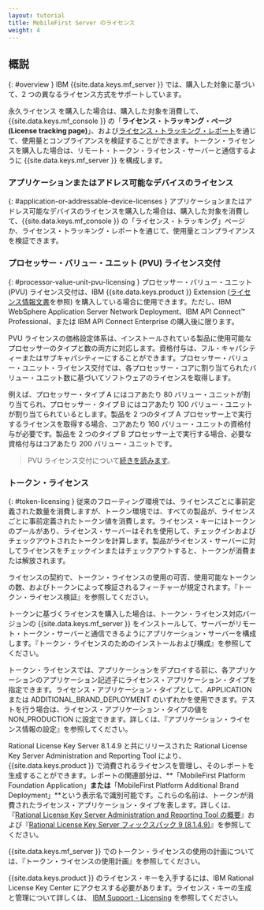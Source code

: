 ```yaml
---
layout: tutorial
title: MobileFirst Server のライセンス
weight: 4
---
```

<!-- NLS_CHARSET=UTF-8 -->
## 概説
{: #overview }
IBM {{site.data.keys.mf_server }} では、購入した対象に基づいて、2 つの異なるライセンス方式をサポートしています。

永久ライセンス を購入した場合は、購入した対象を消費して、{{site.data.keys.mf_console }} の「**ライセンス・トラッキング・ページ (License tracking page)**」、および[ライセンス・トラッキング・レポート](../../administering-apps/license-tracking/#license-tracking-report)を通じて、使用量とコンプライアンスを検証することができます。トークン・ライセンスを購入した場合は、リモート・トークン・ライセンス・サーバーと通信するように {{site.data.keys.mf_server }} を構成します。

### アプリケーションまたはアドレス可能なデバイスのライセンス
{: #application-or-addressable-device-licenses }
アプリケーションまたはアドレス可能なデバイスのライセンスを購入した場合は、購入した対象を消費して、{{site.data.keys.mf_console }} の「ライセンス・トラッキング」ページか、ライセンス・トラッキング・レポートを通じて、使用量とコンプライアンスを検証できます。

### プロセッサー・バリュー・ユニット (PVU) ライセンス交付
{: #processor-value-unit-pvu-licensing }
プロセッサー・バリュー・ユニット (PVU) ライセンス交付は、IBM {{site.data.keys.product }} Extension ([ライセンス情報文書](http://www.ibm.com/software/sla/sladb.nsf/lilookup/C154C7B1C8C840F38525800A0037B46E?OpenDocument)を参照) を購入している場合に使用できます。ただし、IBM  WebSphere Application Server Network Deployment、IBM API Connect™ Professional、または IBM API Connect Enterprise の購入後に限ります。

PVU ライセンスの価格設定体系は、インストールされている製品に使用可能なプロセッサーのタイプと数の両方に対応します。資格付与は、フル・キャパシティーまたはサブキャパシティーにすることができます。プロセッサー・バリュー・ユニット・ライセンス交付では、各プロセッサー・コアに割り当てられたバリュー・ユニット数に基づいてソフトウェアのライセンスを取得します。

例えば、プロセッサー・タイプ A にはコアあたり 80 バリュー・ユニットが割り当てられ、プロセッサー・タイプ B にはコアあたり 100 バリュー・ユニットが割り当てられているとします。製品を 2 つのタイプ A プロセッサー上で実行するライセンスを取得する場合、コアあたり 160 バリュー・ユニットの資格付与が必要です。製品を 2 つのタイプ B プロセッサー上で実行する場合、必要な資格付与はコアあたり 200 バリュー・ユニットです。

> PVU ライセンス交付について[続きを読みます](https://www.ibm.com/support/knowledgecenter/SS8JFY_9.2.0/com.ibm.lmt.doc/Inventory/overview/c_processor_value_unit_licenses.html)。

### トークン・ライセンス
{: #token-licensing }
従来のフローティング環境では、ライセンスごとに事前定義された数量を消費しますが、トークン環境では、すべての製品が、ライセンスごとに事前定義されたトークン値を消費します。ライセンス・キーにはトークンのプールがあり、ライセンス・サーバーはそれを使用して、チェックインおよびチェックアウトされたトークンを計算します。製品がライセンス・サーバーに対してライセンスをチェックインまたはチェックアウトすると、トークンが消費または解放されます。

ライセンスの契約で、トークン・ライセンスの使用の可否、使用可能なトークンの数、およびトークンによって検証されるフィーチャーが規定されます。『トークン・ライセンス検証』を参照してください。

トークンに基づくライセンスを購入した場合は、トークン・ライセンス対応バージョンの {{site.data.keys.mf_server }} をインストールして、サーバーがリモート・トークン・サーバーと通信できるようにアプリケーション・サーバーを構成します。『トークン・ライセンスのためのインストールおよび構成』を参照してください。

トークン・ライセンスでは、アプリケーションをデプロイする前に、各アプリケーションのアプリケーション記述子にライセンス・アプリケーション・タイプを指定できます。ライセンス・アプリケーション・タイプとして、APPLICATION または ADDITIONAL_BRAND_DEPLOYMENT のいずれかを使用できます。テストを行う場合は、ライセンス・アプリケーション・タイプの値を NON_PRODUCTION に設定できます。詳しくは、『アプリケーション・ライセンス情報の設定』を参照してください。

Rational License Key Server 8.1.4.9 と共にリリースされた Rational License Key Server Administration and Reporting Tool により、{{site.data.keys.product }} で消費されるライセンスを管理し、そのレポートを生成することができます。レポートの関連部分は、**「MobileFirst Platform Foundation Application」**または**「MobileFirst Platform Additional Brand Deployment」**という表示名で識別可能です。これらの名前は、トークンが消費されたライセンス・アプリケーション・タイプを表します。詳しくは、『[Rational License Key Server Administration and Reporting Tool の概要](https://www.ibm.com/support/knowledgecenter/SSSTWP_8.1.4/com.ibm.rational.license.doc/topics/c_rlks_admin_tool_overview.html)』および『[Rational License Key Server フィックスパック 9 (8.1.4.9)](http://www.ibm.com/support/docview.wss?uid=swg24040300)』を参照してください。

{{site.data.keys.mf_server }} でのトークン・ライセンスの使用の計画については、『トークン・ライセンスの使用計画』を参照してください。

{{site.data.keys.product }} のライセンス・キーを入手するには、IBM Rational License Key Center にアクセスする必要があります。ライセンス・キーの生成と管理について詳しくは、
[IBM Support - Licensing](http://www.ibm.com/software/rational/support/licensing/) を参照してください。
